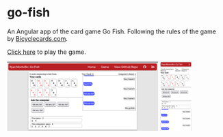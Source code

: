 # go-fish
An Angular app of the card game Go Fish. Following the rules of the game by [Bicyclecards.com](https://bicyclecards.com/how-to-play/go-fish).

[Click here](https://ryanmontville.github.io/go-fish/) to play the game.

<div>
  <img src="https://github.com/RyanMontville/go-fish/blob/main/screenshots/game-screen.png" alt="game screen" title="game screen" style="width: 70%; display: inline-block;"></img>
  <img src="https://github.com/RyanMontville/go-fish/blob/main/screenshots/mobile.png" alt="the game on mobile" title="the game on mobile" style="width: 15%; display: inline-block;"></img>
</div>
